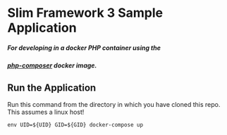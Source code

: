 # Slim Framework 3 Sample Application 
##### For developing in a docker PHP container using the
##### [php-composer](https://cloud.docker.com/u/bhboruff/repository/docker/bhboruff/php-composer) docker image.



## Run the Application

Run this command from the directory in which you have cloned this repo. This assumes a linux host!

    env UID=${UID} GID=${GID} docker-compose up

